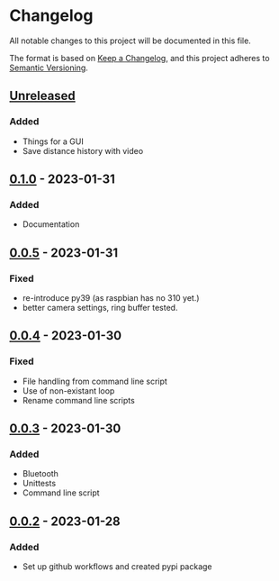 # Changelog
All notable changes to this project will be documented in this file.

The format is based on [Keep a Changelog](https://keepachangelog.com/en/1.0.0/), and this project adheres to [Semantic Versioning](https://semver.org/spec/v2.0.0.html).

## [Unreleased]

### Added
- Things for a GUI
- Save distance history with video

## [0.1.0] - 2023-01-31
### Added
- Documentation

## [0.0.5] - 2023-01-31
### Fixed
- re-introduce py39 (as raspbian has no 310 yet.)
- better camera settings, ring buffer tested.

## [0.0.4] - 2023-01-30
### Fixed
- File handling from command line script
- Use of non-existant loop
- Rename command line scripts

## [0.0.3] - 2023-01-30
### Added
- Bluetooth
- Unittests
- Command line script

## [0.0.2] - 2023-01-28
### Added
- Set up github workflows and created pypi package

[Unreleased]: https://github.com/gluap/obs-picamera/compare/0.1.0...master
[0.1.0]: https://github.com/gluap/obs-picamera/compare/0.0.5...0.1.0
[0.0.5]: https://github.com/gluap/obs-picamera/compare/0.0.4...0.0.5
[0.0.4]: https://github.com/gluap/obs-picamera/compare/0.0.3...0.0.4
[0.0.3]: https://github.com/gluap/obs-picamera/compare/0.0.2...0.0.3
[0.0.2]: https://github.com/gluap/obs-picamera/tree/0.0.2
